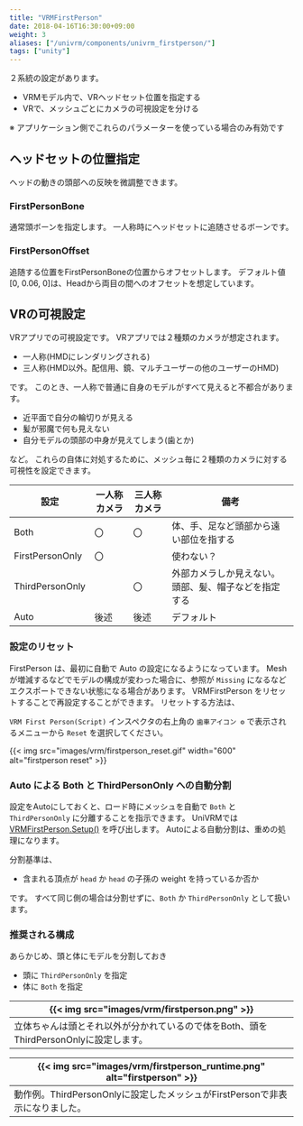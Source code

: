 ```yaml
---
title: "VRMFirstPerson"
date: 2018-04-16T16:30:00+09:00
weight: 3
aliases: ["/univrm/components/univrm_firstperson/"]
tags: ["unity"]
---
```


２系統の設定があります。

* VRMモデル内で、VRヘッドセット位置を指定する
* VRで、メッシュごとにカメラの可視設定を分ける

※ アプリケーション側でこれらのパラメーターを使っている場合のみ有効です

## ヘッドセットの位置指定

ヘッドの動きの頭部への反映を微調整できます。

### FirstPersonBone

通常頭ボーンを指定します。
一人称時にヘッドセットに追随させるボーンです。

### FirstPersonOffset

追随する位置をFirstPersonBoneの位置からオフセットします。
デフォルト値[0, 0.06, 0]は、Headから両目の間へのオフセットを想定しています。

## VRの可視設定

VRアプリでの可視設定です。
VRアプリでは２種類のカメラが想定されます。

* 一人称(HMDにレンダリングされる)
* 三人称(HMD以外。配信用、鏡、マルチユーザーの他のユーザーのHMD)

です。
このとき、一人称で普通に自身のモデルがすべて見えると不都合があります。

* 近平面で自分の輪切りが見える
* 髪が邪魔で何も見えない
* 自分モデルの頭部の中身が見えてしまう(歯とか)

など。
これらの自体に対処するために、メッシュ毎に２種類のカメラに対する可視性を設定できます。

| 設定            | 一人称カメラ | 三人称カメラ | 備考                                                 |
|-----------------|--------------|--------------|------------------------------------------------------|
| Both            | 〇           | 〇           | 体、手、足など頭部から遠い部位を指する               |
| FirstPersonOnly | 〇           |              | 使わない？                                           |
| ThirdPersonOnly |              | 〇           | 外部カメラしか見えない。頭部、髪、帽子などを指定する |
| Auto            | 後述         | 後述         | デフォルト                                           |

### 設定のリセット

FirstPerson は、最初に自動で Auto の設定になるようになっています。
Mesh が増減するなどでモデルの構成が変わった場合に、参照が `Missing` になるなどエクスポートできない状態になる場合があります。
VRMFirstPerson をリセットすることで再設定することができます。
リセットする方法は、

`VRM First Person(Script)` インスペクタの右上角の `歯車アイコン ⚙` で表示されるメニューから `Reset` を選択してください。

{{< img src="images/vrm/firstperson_reset.gif" width="600" alt="firstperson reset" >}}

### Auto による Both と ThirdPersonOnly への自動分割

設定をAutoにしておくと、ロード時にメッシュを自動で `Both` と `ThirdPersonOnly` に分離することを指示できます。
UniVRMでは [VRMFirstPerson.Setup()](https://vrm-c.github.io/UniVRM/) を呼び出します。
Autoによる自動分割は、重めの処理になります。

分割基準は、

* 含まれる頂点が `head` か `head` の子孫の weight を持っているか否か

です。
すべて同じ側の場合は分割せずに、`Both` か `ThirdPersonOnly` として扱います。

### 推奨される構成

あらかじめ、頭と体にモデルを分割しておき

* 頭に `ThirdPersonOnly` を指定
* 体に `Both` を指定

| {{< img src="images/vrm/firstperson.png" >}}                                          |
|---------------------------------------------------------------------------------------|
| 立体ちゃんは頭とそれ以外が分かれているので体をBoth、頭をThirdPersonOnlyに設定します。 |

| {{< img src="images/vrm/firstperson_runtime.png" alt="firstperson" >}}       |
|------------------------------------------------------------------------------|
| 動作例。ThirdPersonOnlyに設定したメッシュがFirstPersonで非表示になりました。 |
